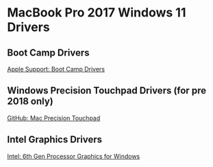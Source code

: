 # MacBook Pro 2017 Windows 11 Drivers

## Boot Camp Drivers
[Apple Support: Boot Camp Drivers](https://support.apple.com/en-us/102622)

## Windows Precision Touchpad Drivers (for pre 2018 only)
[GitHub: Mac Precision Touchpad](https://github.com/imbushuo/mac-precision-touchpad/releases/tag/2105-3979)

## Intel Graphics Drivers
[Intel: 6th Gen Processor Graphics for Windows](https://www.intel.com/content/www/us/en/download/762755/intel-6th-gen-processor-graphics-windows.html)

